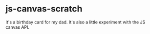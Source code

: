 # js-canvas-scratch
It's a birthday card for my dad.  It's also a little experiment with the JS canvas API.
